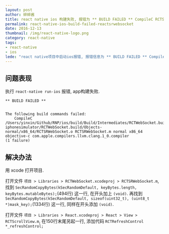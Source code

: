 ```yaml
---
layout: post
author: 碎碎酱
title: react native ios 构建失败, 报错为 ** BUILD FAILED ** CompileC RCTSRWebSocket.o (1 failure)
permalink: react-native-ios-build-failed-reactsrwebsocket
date: 2016-12-13
thumbnail: /img/react-native-logo.png
category: react-native
tags:
- react-native
- ios
lede: "react native项目中启动ios报错, 报错信息为 ** BUILD FAILED ** CompileC RCTSRWebSocket.o (1 failure), 解决办法为"
---
```



## 问题表现

执行 `react-native run-ios` 报错, app构建失败.

```
** BUILD FAILED **


The following build commands failed:
	CompileC /Users/yinxin/Github/RNP/ios/build/Build/Intermediates/RCTWebSocket.build/Debug-iphonesimulator/RCTWebSocket.build/Objects-normal/x86_64/RCTSRWebSocket.o RCTSRWebSocket.m normal x86_64 objective-c com.apple.compilers.llvm.clang.1_0.compiler
(1 failure)
```

## 解决办法

用 xcode 打开项目.

打开文件 `项目 > Libraries > RCTWebSocket.xcodeproj > RCTSRWebSocket.m`, 找到 `SecRandomCopyBytes(kSecRandomDefault, keyBytes.length, keyBytes.mutableBytes);`(494行) 这一行, 在开头加上 `(void)`.  再找到 `SecRandomCopyBytes(kSecRandomDefault, sizeof(uint32_t), (uint8_t *)mask_key);`(1334行) 这一行, 同样在开头添加 `(void)`.

打开文件 `项目 > Libraries > React.xcodeproj > React > View > RCTScrollView.m`, 在150行末尾另起一行, 添加代码 `RCTRefreshControl *_refreshControl;`